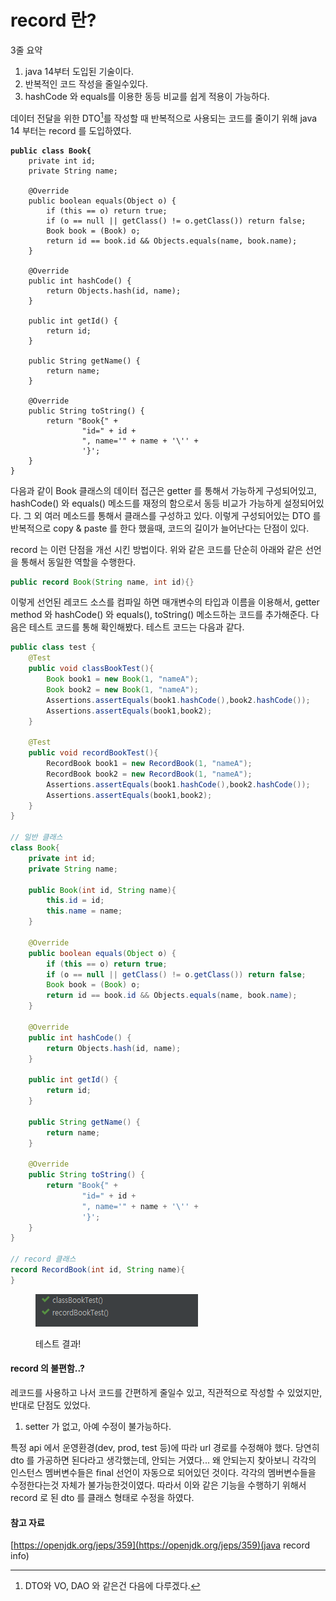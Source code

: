 # record 란?

3줄 요약

1. java 14부터 도입된 기술이다.
2. 반복적인 코드 작성을 줄일수있다.
3. hashCode 와 equals를 이용한 동등 비교를 쉽게 적용이 가능하다.

데이터 전달을 위한 DTO[^1]를 작성할 때 반복적으로 사용되는 코드를 줄이기 위해 java 14 부터는 record 를 도입하였다.

<pre class="language-java"><code class="lang-java"><strong>public class Book{
</strong>    private int id;
    private String name;

    @Override
    public boolean equals(Object o) {
        if (this == o) return true;
        if (o == null || getClass() != o.getClass()) return false;
        Book book = (Book) o;
        return id == book.id &#x26;&#x26; Objects.equals(name, book.name);
    }

    @Override
    public int hashCode() {
        return Objects.hash(id, name);
    }

    public int getId() {
        return id;
    }

    public String getName() {
        return name;
    }
    
    @Override
    public String toString() {
        return "Book{" +
                "id=" + id +
                ", name='" + name + '\'' +
                '}';
    }
}
</code></pre>

다음과 같이 Book 클래스의 데이터 접근은 getter 를 통해서 가능하게 구성되어있고, hashCode() 와 equals() 메소드를 재정의 함으로서 동등 비교가 가능하게 설정되어있다. 그 외 여러 메소드를 통해서 클래스를 구성하고 있다. 이렇게 구성되어있는 DTO 를 반복적으로 copy & paste 를 한다 했을때, 코드의 길이가 늘어난다는 단점이 있다.

record 는 이런 단점을 개선 시킨 방법이다. 위와 같은 코드를 단순히 아래와 같은 선언을 통해서 동일한 역할을 수행한다.

```java
public record Book(String name, int id){}
```

이렇게 선언된 레코드 소스를 컴파일 하면 매개변수의 타입과 이름을 이용해서, getter method 와 hashCode() 와 equals(), toString() 메소드하는 코드를 추가해준다. 다음은 테스트 코드를 통해 확인해봤다. 테스트 코드는 다음과 같다.

```java
public class test {
    @Test
    public void classBookTest(){
        Book book1 = new Book(1, "nameA");
        Book book2 = new Book(1, "nameA");
        Assertions.assertEquals(book1.hashCode(),book2.hashCode());
        Assertions.assertEquals(book1,book2);
    }

    @Test
    public void recordBookTest(){
        RecordBook book1 = new RecordBook(1, "nameA");
        RecordBook book2 = new RecordBook(1, "nameA");
        Assertions.assertEquals(book1.hashCode(),book2.hashCode());
        Assertions.assertEquals(book1,book2);
    }
}

// 일반 클래스
class Book{
    private int id;
    private String name;

    public Book(int id, String name){
        this.id = id;
        this.name = name;
    }

    @Override
    public boolean equals(Object o) {
        if (this == o) return true;
        if (o == null || getClass() != o.getClass()) return false;
        Book book = (Book) o;
        return id == book.id && Objects.equals(name, book.name);
    }

    @Override
    public int hashCode() {
        return Objects.hash(id, name);
    }

    public int getId() {
        return id;
    }

    public String getName() {
        return name;
    }

    @Override
    public String toString() {
        return "Book{" +
                "id=" + id +
                ", name='" + name + '\'' +
                '}';
    }
}

// record 클래스
record RecordBook(int id, String name){
}

```

<div align="left"><figure><img src="../../../../.gitbook/assets/image (2) (1) (1) (1) (1) (1) (1) (1) (1) (1) (1).png" alt=""><figcaption><p>테스트 결과!</p></figcaption></figure></div>



#### record 의 불편함..?

레코드를 사용하고 나서 코드를 간편하게 줄일수 있고, 직관적으로 작성할 수 있었지만, 반대로 단점도 있었다.&#x20;

1. setter 가 없고, 아예 수정이 불가능하다.

특정 api 에서 운영환경(dev, prod, test 등)에 따라 url 경로를 수정해야 했다. 당연히 dto 를 가공하면 된다라고 생각했는데, 안되는 거였다... 왜 안되는지 찾아보니 각각의 인스턴스 멤버변수들은 final 선언이 자동으로 되어있던 것이다. 각각의 멤버변수들을 수정한다는것 자체가 불가능한것이였다. 따라서 이와 같은 기능을 수행하기 위해서 record 로 된 dto 를 클래스 형태로 수정을 하였다.&#x20;

#### 참고 자료

[https://openjdk.org/jeps/359](https://openjdk.org/jeps/359)(java record info)

[^1]: DTO와 VO, DAO 와 같은건 다음에 다루겠다.
